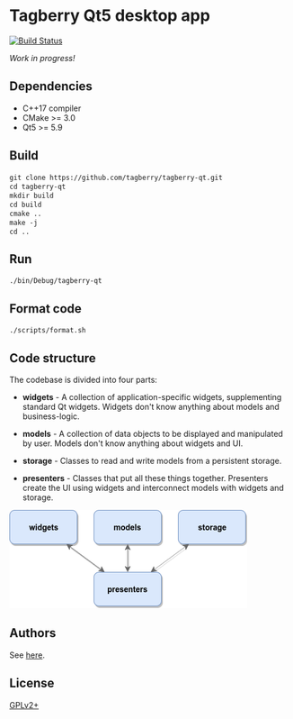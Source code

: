 # Tagberry Qt5 desktop app

[![Build Status](https://travis-ci.org/tagberry/tagberry-qt.svg?branch=master)](https://travis-ci.org/tagberry/tagberry-qt)

*Work in progress!*

## Dependencies

* C++17 compiler
* CMake >= 3.0
* Qt5 >= 5.9

## Build

```
git clone https://github.com/tagberry/tagberry-qt.git
cd tagberry-qt
mkdir build
cd build
cmake ..
make -j
cd ..
```

## Run

```
./bin/Debug/tagberry-qt
```

## Format code

```
./scripts/format.sh
```

## Code structure

The codebase is divided into four parts:

* **widgets** - A collection of application-specific widgets, supplementing standard Qt widgets. Widgets don't know anything about models and business-logic.

* **models** - A collection of data objects to be displayed and manipulated by user. Models don't know anything about widgets and UI.

* **storage** - Classes to read and write models from a persistent storage.

* **presenters** - Classes that put all these things together. Presenters create the UI using widgets and interconnect models with widgets and storage.

![Code Structure](./diagram.png)

## Authors

See [here](https://github.com/tagberry/tagberry-qt/graphs/contributors).

## License

[GPLv2+](LICENSE)
